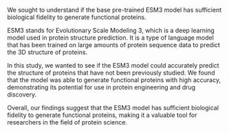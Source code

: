  We sought to understand if the base pre-trained ESM3 model has sufficient biological fidelity to generate functional proteins.

ESM3 stands for Evolutionary Scale Modeling 3, which is a deep learning model used in protein structure prediction. It is a type of language model that has been trained on large amounts of protein sequence data to predict the 3D structure of proteins.

In this study, we wanted to see if the ESM3 model could accurately predict the structure of proteins that have not been previously studied. We found that the model was able to generate functional proteins with high accuracy, demonstrating its potential for use in protein engineering and drug discovery.

Overall, our findings suggest that the ESM3 model has sufficient biological fidelity to generate functional proteins, making it a valuable tool for researchers in the field of protein science.

